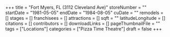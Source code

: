 +++
title = "Fort Myers, FL (3112 Cleveland Ave)"
storeNumber = ""
startDate = "1981-05-05"
endDate = "1984-08-05"
cuDate = ""
remodels = []
stages = []
franchisees = []
attractions = []
sqft = ""
latitudeLongitude = []
citations = []
contributors = []
downloadLinks = []
pageThumbnailFile = ""
tags = ["Locations"]
categories = ["Pizza Time Theatre"]
draft = false
+++
